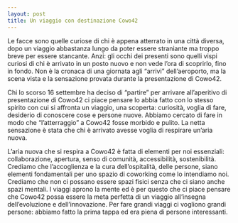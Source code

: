 ```yaml
---
layout: post  
title: Un viaggio con destinazione Cowo42
---
```


Le facce sono quelle curiose di chi è appena atterrato in una città diversa, dopo un viaggio abbastanza
lungo da poter essere straniante ma troppo breve per essere stancante. Anzi: gli occhi dei presenti sono 
quelli vispi curiosi di chi è arrivato in un posto nuovo e non vede l’ora di scoprirlo, fino in fondo. Non è la
cronaca di una giornata agli “arrivi” dell’aeroporto, ma la scena vista e la sensazione provata durante la
presentazione di Cowo42. 

Chi lo scorso 16 settembre ha deciso di “partire” per arrivare all’aperitivo di presentazione di Cowo42 ci
piace pensare lo abbia fatto con lo stesso spirito con cui si affronta un viaggio, una scoperta: curiosità,
voglia di fare, desiderio di conoscere cose e persone nuove. Abbiamo cercato di fare in modo che
“l’atterraggio” a Cowo42 fosse morbido e pulito. La netta sensazione è stata che chi è arrivato avesse voglia
di respirare un’aria nuova.

L’aria nuova che si respira a Cowo42 è fatta di elementi per noi essenziali: collaborazione, apertura, senso
di comunità, accessibilità, sostenibilità. Crediamo che l’accoglienza e la cura dell’ospitalità, delle persone,
siano elementi fondamentali per uno spazio di coworking come lo intendiamo noi. Crediamo che non ci
possano essere spazi fisici senza che ci siano anche spazi mentali. I viaggi aprono la mente ed è per questo
che ci piace pensare che Cowo42 possa essere la meta perfetta di un viaggio all’insegna dell’evoluzione e
dell’innovazione. Per fare grandi viaggi ci vogliono grandi persone: abbiamo fatto la prima tappa ed era piena
di persone interessanti.